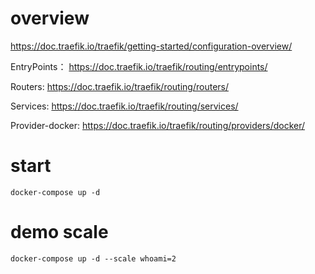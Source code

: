 # overview
<https://doc.traefik.io/traefik/getting-started/configuration-overview/>

EntryPoints： <https://doc.traefik.io/traefik/routing/entrypoints/>

Routers:  <https://doc.traefik.io/traefik/routing/routers/>

Services: <https://doc.traefik.io/traefik/routing/services/>

Provider-docker: <https://doc.traefik.io/traefik/routing/providers/docker/>

# start 
`docker-compose up -d`

# demo scale
`docker-compose up -d --scale whoami=2`
